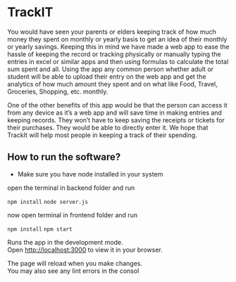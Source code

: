 TrackIT
==================================

You would have seen your parents or elders keeping track of how much money they spent on monthly or yearly basis to get an idea of their monthly or yearly savings. Keeping this in mind we have made a web app to ease the hassle of keeping the record or tracking physically or manually typing the entries in excel or similar apps and then using formulas to calculate the total sum spent and all. Using the app any common person whether adult or student will be able to upload their entry on the web app and get the analytics of how much amount they spent and on what like Food, Travel, Groceries, Shopping, etc. monthly.

 One of the other benefits of this app would be that the person can access it from any device as it’s a web app and will save time in making entries and keeping records. They won’t have to keep saving the receipts or tickets for their purchases. They would be able to directly enter it. We hope that TrackIt will help most people in keeping a track of their spending.


## How to run the software?

* Make sure you have node installed in your system

open the terminal in backend folder and run

`npm install`
`node server.js`

now open terminal in frontend folder and run

`npm install`
`npm start`

Runs the app in the development mode.\
Open [http://localhost:3000](http://localhost:3000) to view it in your browser.

The page will reload when you make changes.\
You may also see any lint errors in the consol
